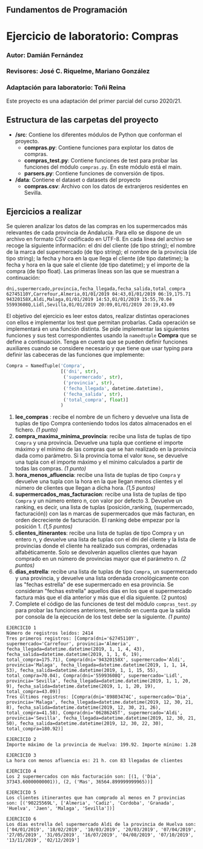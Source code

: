 ## Fundamentos de Programación
# Ejercicio de laboratorio: Compras
### Autor: Damián Fernández
### Revisores: José C. Riquelme, Mariano González
### Adaptación para laboratorio: Toñi Reina

Este proyecto es una adaptación del primer parcial del curso 2020/21. 

## Estructura de las carpetas del proyecto

* **/src**: Contiene los diferentes módulos de Python que conforman el proyecto.
    * **compras.py**: Contiene funciones para explotar los datos de compras.
    * **compras_test.py**: Contiene funciones de test para probar las funciones del módulo `compras.py`. En este módulo está el main.
    * **parsers.py**: Contiene funciones de conversión de tipos.
* **/data**: Contiene el dataset o datasets del proyecto
    * **compras.csv**: Archivo con los datos de extranjeros residentes en Sevilla.

## Ejercicios a realizar

Se quieren analizar los datos de las compras en los supermercados más relevantes de cada provincia de Andalucía. Para ello se dispone de un archivo en formato CSV codificado en UTF-8. En cada línea del archivo se recoge la siguiente información: el dni del cliente (de tipo string); el nombre de la marca del supermercado (de tipo string); el nombre de la provincia (de tipo string); la fecha y hora en la que llega el cliente (de tipo datetime); la fecha y hora en la que sale el cliente (de tipo datetime); y el importe de la compra (de tipo float). Las primeras líneas son las que se muestran a continuación:

```
dni,supermercado,provincia,fecha_llegada,fecha_salida,total_compra
62745110Y,Carrefour,Almeria,01/01/2019 04:43,01/01/2019 06:19,175.71
94320158X,Aldi,Malaga,01/01/2019 14:53,01/01/2019 15:55,70.04
55993608Q,Lidl,Sevilla,01/01/2019 20:09,01/01/2019 20:19,43.09
```

El objetivo del ejercicio es leer estos datos, realizar distintas operaciones con ellos e implementar los test que permitan probarlas. Cada operación se implementará en una función distinta. Se pide implementar las siguientes funciones y sus test correspondientes usando la `namedtuple` **Compra** que se define a continuación. Tenga en cuenta que se pueden definir funciones auxiliares cuando se considere necesario y que tiene que usar typing para definir las cabeceras de las funciones que implemente:

```python
Compra = NamedTuple('Compra',
                    [('dni', str),
                     ('supermercado', str),
                     ('provincia', str),
                     ('fecha_llegada', datetime.datetime),
                     ('fecha_salida', str),
                     ('total_compra', float)]
                    )
```

1.	**lee_compras** : recibe el nombre de un fichero y devuelve una lista de tuplas de tipo Compra conteniendo todos los datos almacenados en el fichero. _(1 punto)_
2.	**compra_maxima_minima_provincia**: recibe una lista de tuplas de tipo `Compra` y una provincia. Devuelve una tupla que contiene el importe máximo y el mínimo de las compras que se han realizado en la provincia dada como parámetro. Si la provincia toma el valor `None`, se devuelve una tupla con el importe máximo y el mínimo calculados a partir de todas las compras. _(1 punto)_
3.	**hora_menos_afluencia**: recibe una lista de tuplas de tipo `Compra` y devuelve una tupla con la hora en la que llegan menos clientes y el número de clientes que llegan a dicha hora. _(1,5 puntos)_
4.	**supermercados_mas_facturacion**: recibe una lista de tuplas de tipo `Compra` y un número entero n, con valor por defecto 3. Devuelve un ranking, es decir, una lista de tuplas (posición_ranking, (supermercado, facturación)) con las n marcas de supermercados que más facturan, en orden decreciente de facturación. El ranking debe empezar por la posición 1. _(1,5 puntos)_ 
5.	**clientes_itinerantes**: recibe una lista de tuplas de tipo Compra y un entero n, y devuelve una lista de tuplas con el dni del cliente y la lista de provincias donde el cliente ha realizado sus compras, ordenadas alfabéticamente. Solo se devolverán aquellos clientes que hayan comprado en un número de provincias mayor que el parámetro n. _(2 puntos)_
6.	**dias_estrella**: recibe una lista de tuplas de tipo `Compra`, un supermercado y una provincia, y devuelve una lista ordenada cronológicamente con las "fechas estrella" de ese supermercado en esa provincia. Se consideran "fechas estrella" aquellos días en los que el supermercado factura más que el día anterior y más que el día siguiente. (2 puntos)
7.	Complete el código de las funciones de test del módulo `compras_test.py` para probar las funciones anteriores, teniendo en cuenta que la salida por consola de la ejecución de los test debe ser la siguiente. _(1 punto)_

```
EJERCICIO 1
Número de registros leídos: 2414
Tres primeros registros: [Compra(dni='62745110Y', supermercado='Carrefour', provincia='Almeria', fecha_llegada=datetime.datetime(2019, 1, 1, 4, 43), fecha_salida=datetime.datetime(2019, 1, 1, 6, 19), total_compra=175.71), Compra(dni='94320158X', supermercado='Aldi', provincia='Malaga', fecha_llegada=datetime.datetime(2019, 1, 1, 14, 53), fecha_salida=datetime.datetime(2019, 1, 1, 15, 55), total_compra=70.04), Compra(dni='55993608Q', supermercado='Lidl', provincia='Sevilla', fecha_llegada=datetime.datetime(2019, 1, 1, 20, 9), fecha_salida=datetime.datetime(2019, 1, 1, 20, 19), total_compra=43.09)]
Tres últimos registros: [Compra(dni='89803474C', supermercado='Dia', provincia='Malaga', fecha_llegada=datetime.datetime(2019, 12, 30, 21, 8), fecha_salida=datetime.datetime(2019, 12, 30, 21, 26), total_compra=41.58), Compra(dni='06286245T', supermercado='Aldi', provincia='Sevilla', fecha_llegada=datetime.datetime(2019, 12, 30, 21, 50), fecha_salida=datetime.datetime(2019, 12, 30, 22, 30), total_compra=180.92)]

EJERCICIO 2
Importe máximo de la provincia de Huelva: 199.92. Importe mínimo: 1.28

EJERCICIO 3
La hora con menos afluencia es: 21 h. con 83 llegadas de clientes

EJERCICIO 4
Los 2 supermercados con más facturación son: [(1, ('Dia', 37343.60000000001)), (2, ('Mas', 36564.899999999965))]

EJERCICIO 5
Los clientes itinerantes que han comprado al menos en 7 provincias son: [('90225569L', ['Almeria', 'Cadiz', 'Cordoba', 'Granada', 'Huelva', 'Jaen', 'Malaga', 'Sevilla'])]

EJERCICIO 6
Los días estrella del supermercado Aldi de la provincia de Huelva son: ['04/01/2019', '18/02/2019', '10/03/2019', '20/03/2019', '07/04/2019', '27/05/2019', '31/05/2019', '16/07/2019', '04/08/2019', '07/10/2019', '13/11/2019', '02/12/2019']
```
